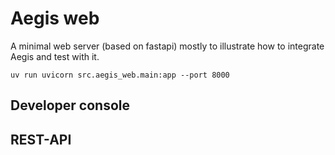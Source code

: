 # Aegis web

A minimal web server (based on fastapi) mostly to illustrate how to integrate Aegis and test with it.

```commandline
uv run uvicorn src.aegis_web.main:app --port 8000
```

## Developer console

## REST-API

